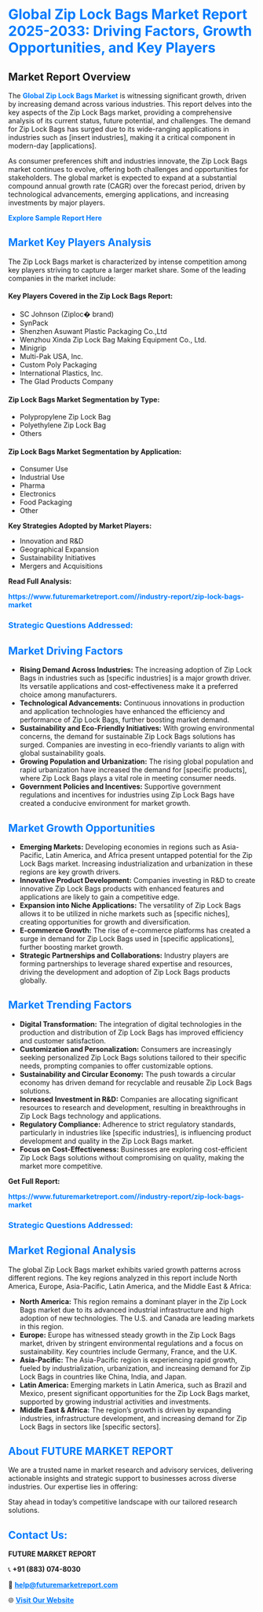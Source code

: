 <h1 style="color: #007BFF;">Global Zip Lock Bags Market Report 2025-2033: Driving Factors, Growth Opportunities, and Key Players</h1>

<section id="overview">
<h2>Market Report Overview</h2>
<p>The <a href="https://www.futuremarketreport.com//industry-report/zip-lock-bags-market" style="color: #007BFF; text-decoration: none;"><strong>Global Zip Lock Bags Market</strong></a> is witnessing significant growth, driven by increasing demand across various industries. This report delves into the key aspects of the Zip Lock Bags market, providing a comprehensive analysis of its current status, future potential, and challenges. The demand for Zip Lock Bags has surged due to its wide-ranging applications in industries such as [insert industries], making it a critical component in modern-day [applications].</p>
<p>As consumer preferences shift and industries innovate, the Zip Lock Bags market continues to evolve, offering both challenges and opportunities for stakeholders. The global market is expected to expand at a substantial compound annual growth rate (CAGR) over the forecast period, driven by technological advancements, emerging applications, and increasing investments by major players.</p>
</section>

<section id="overview">
<p><a href="https://www.futuremarketreport.com//request-sample/reportId=47683" style="color: #007BFF; text-decoration: none;"><strong>Explore Sample Report Here</strong></a></p>
</section>

<section id="key-players">
<h2 style="color: #007BFF;">Market Key Players Analysis</h2>
<p>The Zip Lock Bags market is characterized by intense competition among key players striving to capture a larger market share. Some of the leading companies in the market include:</p>
<h4>Key Players Covered in the Zip Lock Bags Report:</h4>
<ul><li>SC Johnson (Ziploc� brand)</li><li>SynPack</li><li>Shenzhen Asuwant Plastic Packaging Co.,Ltd</li><li>Wenzhou Xinda Zip Lock Bag Making Equipment Co., Ltd.</li><li>Minigrip</li><li>Multi-Pak USA, Inc.</li><li>Custom Poly Packaging</li><li>International Plastics, Inc.</li><li>The Glad Products Company</li></ul>
<h4>Zip Lock Bags Market Segmentation by Type:</h4>
<ul><li>Polypropylene Zip Lock Bag</li><li>Polyethylene Zip Lock Bag</li><li>Others</li></ul>

<h4>Zip Lock Bags Market Segmentation by Application:</h4>
<ul><li>Consumer Use</li><li>Industrial Use</li><li>Pharma</li><li>Electronics</li><li>Food Packaging</li><li>Other</li></ul>
<p><strong>Key Strategies Adopted by Market Players:</strong></p>
<ul>
<li>Innovation and R&D</li>
<li>Geographical Expansion</li>
<li>Sustainability Initiatives</li>
<li>Mergers and Acquisitions</li>
</ul>
</section>

<section>
<p><strong>Read Full Analysis: </strong></p><a href="https://www.futuremarketreport.com//industry-report/zip-lock-bags-market" style="color: #007BFF; text-decoration: none;"><strong>https://www.futuremarketreport.com//industry-report/zip-lock-bags-market</strong></a>
<h3 style="color: #007BFF;">Strategic Questions Addressed:</h3>
</section>

<section id="driving-factors">
<h2 style="color: #007BFF;">Market Driving Factors</h2>
<ul>
<li><strong>Rising Demand Across Industries:</strong> The increasing adoption of Zip Lock Bags in industries such as [specific industries] is a major growth driver. Its versatile applications and cost-effectiveness make it a preferred choice among manufacturers.</li>
<li><strong>Technological Advancements:</strong> Continuous innovations in production and application technologies have enhanced the efficiency and performance of Zip Lock Bags, further boosting market demand.</li>
<li><strong>Sustainability and Eco-Friendly Initiatives:</strong> With growing environmental concerns, the demand for sustainable Zip Lock Bags solutions has surged. Companies are investing in eco-friendly variants to align with global sustainability goals.</li>
<li><strong>Growing Population and Urbanization:</strong> The rising global population and rapid urbanization have increased the demand for [specific products], where Zip Lock Bags plays a vital role in meeting consumer needs.</li>
<li><strong>Government Policies and Incentives:</strong> Supportive government regulations and incentives for industries using Zip Lock Bags have created a conducive environment for market growth.</li>
</ul>
</section>

<section id="growth-opportunities">
<h2 style="color: #007BFF;">Market Growth Opportunities</h2>
<ul>
<li><strong>Emerging Markets:</strong> Developing economies in regions such as Asia-Pacific, Latin America, and Africa present untapped potential for the Zip Lock Bags market. Increasing industrialization and urbanization in these regions are key growth drivers.</li>
<li><strong>Innovative Product Development:</strong> Companies investing in R&D to create innovative Zip Lock Bags products with enhanced features and applications are likely to gain a competitive edge.</li>
<li><strong>Expansion into Niche Applications:</strong> The versatility of Zip Lock Bags allows it to be utilized in niche markets such as [specific niches], creating opportunities for growth and diversification.</li>
<li><strong>E-commerce Growth:</strong> The rise of e-commerce platforms has created a surge in demand for Zip Lock Bags used in [specific applications], further boosting market growth.</li>
<li><strong>Strategic Partnerships and Collaborations:</strong> Industry players are forming partnerships to leverage shared expertise and resources, driving the development and adoption of Zip Lock Bags products globally.</li>
</ul>
</section>

<section id="trending-factors">
<h2 style="color: #007BFF;">Market Trending Factors</h2>
<ul>
<li><strong>Digital Transformation:</strong> The integration of digital technologies in the production and distribution of Zip Lock Bags has improved efficiency and customer satisfaction.</li>
<li><strong>Customization and Personalization:</strong> Consumers are increasingly seeking personalized Zip Lock Bags solutions tailored to their specific needs, prompting companies to offer customizable options.</li>
<li><strong>Sustainability and Circular Economy:</strong> The push towards a circular economy has driven demand for recyclable and reusable Zip Lock Bags solutions.</li>
<li><strong>Increased Investment in R&D:</strong> Companies are allocating significant resources to research and development, resulting in breakthroughs in Zip Lock Bags technology and applications.</li>
<li><strong>Regulatory Compliance:</strong> Adherence to strict regulatory standards, particularly in industries like [specific industries], is influencing product development and quality in the Zip Lock Bags market.</li>
<li><strong>Focus on Cost-Effectiveness:</strong> Businesses are exploring cost-efficient Zip Lock Bags solutions without compromising on quality, making the market more competitive.</li>
</ul>
</section>

<section>
<p><strong>Get Full Report: </strong></p><a href="https://www.futuremarketreport.com//industry-report/zip-lock-bags-market" style="color: #007BFF; text-decoration: none;"><strong>https://www.futuremarketreport.com//industry-report/zip-lock-bags-market</strong></a>
<h3 style="color: #007BFF;">Strategic Questions Addressed:</h3>
</section>


<section id="regional-analysis">
<h2 style="color: #007BFF;">Market Regional Analysis</h2>
<p>The global Zip Lock Bags market exhibits varied growth patterns across different regions. The key regions analyzed in this report include North America, Europe, Asia-Pacific, Latin America, and the Middle East & Africa:</p>
<ul>
<li><strong>North America:</strong> This region remains a dominant player in the Zip Lock Bags market due to its advanced industrial infrastructure and high adoption of new technologies. The U.S. and Canada are leading markets in this region.</li>
<li><strong>Europe:</strong> Europe has witnessed steady growth in the Zip Lock Bags market, driven by stringent environmental regulations and a focus on sustainability. Key countries include Germany, France, and the U.K.</li>
<li><strong>Asia-Pacific:</strong> The Asia-Pacific region is experiencing rapid growth, fueled by industrialization, urbanization, and increasing demand for Zip Lock Bags in countries like China, India, and Japan.</li>
<li><strong>Latin America:</strong> Emerging markets in Latin America, such as Brazil and Mexico, present significant opportunities for the Zip Lock Bags market, supported by growing industrial activities and investments.</li>
<li><strong>Middle East & Africa:</strong> The region’s growth is driven by expanding industries, infrastructure development, and increasing demand for Zip Lock Bags in sectors like [specific sectors].</li>
</ul>
</section>

<footer>
<h2 style="color: #007BFF;">About FUTURE MARKET REPORT</h2>
<p>We are a trusted name in market research and advisory services, delivering actionable insights and strategic support to businesses across diverse industries. Our expertise lies in offering:</p>

<p>Stay ahead in today’s competitive landscape with our tailored research solutions.</p>

<h2 style="color: #007BFF;">Contact Us:</h2>
<p><strong>FUTURE MARKET REPORT</strong></p>
<p>📞 <strong>+91 (883) 074-8030</strong></p>
<p>📧 <strong><a href="mailto:help@futuremarketreport.com" style="color: #007BFF;">help@futuremarketreport.com</a></strong></p>
<p>🌐 <strong><a href="https://www.futuremarketreport.com/" style="color: #007BFF;">Visit Our Website</a></strong></p>
</footer>
